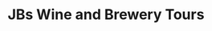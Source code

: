 ---
title: "JBs Wine and Brewery Tours"
url: /dahlonega/jbs-wine-and-brewery-tours/
shop: travel agency
---